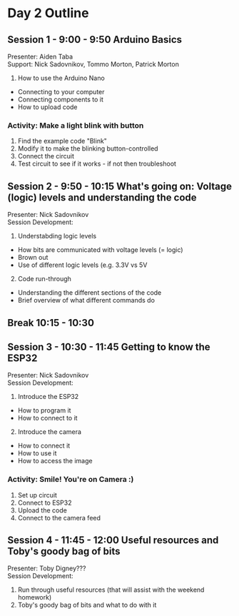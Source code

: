 # Day 2 Outline

## Session 1 - 9:00 - 9:50 Arduino Basics
Presenter: Aiden Taba  
Support: Nick Sadovnikov, Tommo Morton, Patrick Morton

1. How to use the Arduino Nano
* Connecting to your computer
* Connecting components to it
* How to upload code 


### Activity: Make a light blink with button
1. Find the example code "Blink"
2. Modify it to make the blinking button-controlled
3. Connect the circuit
4. Test circuit to see if it works - if not then troubleshoot 

## Session 2 - 9:50 - 10:15 What's going on: Voltage (logic) levels and understanding the code
Presenter: Nick Sadovnikov  
Session Development:

1. Understabding logic levels
* How bits are communicated with voltage levels (= logic)
* Brown out
* Use of different logic levels (e.g. 3.3V vs 5V

2. Code run-through
* Understanding the different sections of the code
* Brief overview of what different commands do 


## Break 10:15 - 10:30 

## Session 3 - 10:30 - 11:45 Getting to know the ESP32
Presenter: Nick Sadovnikov  
Session Development:

1. Introduce the ESP32
* How to program it
* How to connect to it


2. Introduce the camera
* How to connect it
* How to use it
* How to access the image 

### Activity: Smile! You're on Camera :)
1. Set up circuit
2. Connect to ESP32
3. Upload the code
4. Connect to the camera feed

## Session 4 - 11:45 - 12:00 Useful resources and Toby's goody bag of bits
Presenter: Toby Digney???  
Session Development:

1. Run through useful resources (that will assist with the weekend homework)
2. Toby's goody bag of bits and what to do with it

